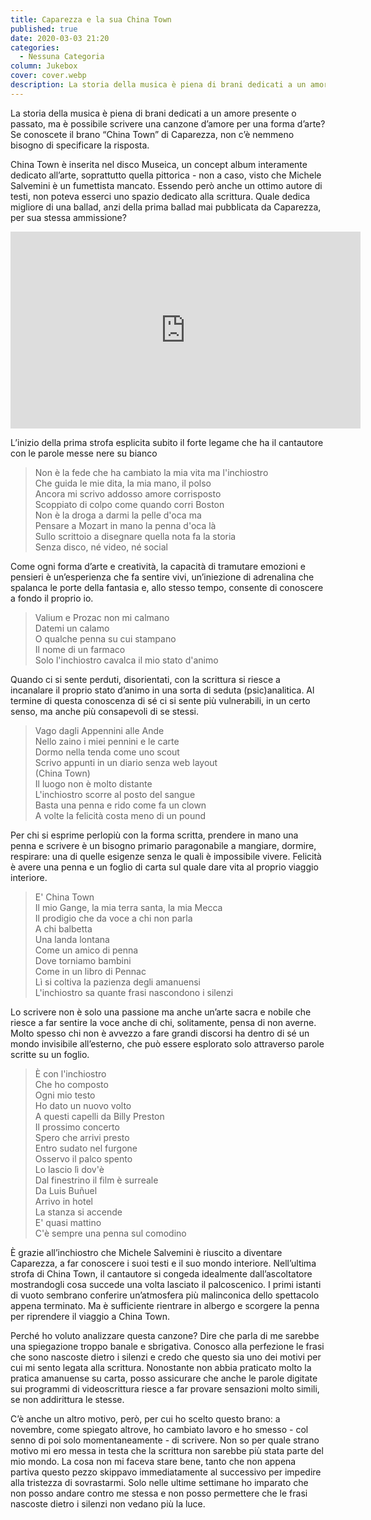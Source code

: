 ```yaml
---
title: Caparezza e la sua China Town
published: true
date: 2020-03-03 21:20
categories:
  - Nessuna Categoria
column: Jukebox
cover: cover.webp
description: La storia della musica è piena di brani dedicati a un amore presente o passato, ma è possibile scrivere una canzone d’amore per una forma d’arte? Se conoscete il brano “China Town” di Caparezza, non c’è nemmeno bisogno di specificare la risposta.
---
```

La storia della musica è piena di brani dedicati a un amore presente o passato, ma è possibile scrivere una canzone d’amore per una forma d’arte? Se conoscete il brano “China Town” di Caparezza, non c’è nemmeno bisogno di specificare la risposta.

China Town è inserita nel disco Museica, un concept album interamente dedicato all’arte, soprattutto quella pittorica - non a caso, visto che Michele Salvemini è un fumettista mancato. Essendo però anche un ottimo autore di testi, non poteva esserci uno spazio dedicato alla scrittura. Quale dedica migliore di una ballad, anzi della prima ballad mai pubblicata da Caparezza, per sua stessa ammissione?

<iframe width="560" height="315" src="https://www.youtube.com/embed/zW2_PdTNTNM" frameborder="0" allow="accelerometer; autoplay; encrypted-media; gyroscope; picture-in-picture" allowfullscreen title="Caparezza"></iframe>

L’inizio della prima strofa esplicita subito il forte legame che ha il cantautore con le parole messe nere su bianco

> Non è la fede che ha cambiato la mia vita ma l'inchiostro  
> Che guida le mie dita, la mia mano, il polso  
> Ancora mi scrivo addosso amore corrisposto  
> Scoppiato di colpo come quando corri Boston  
> Non è la droga a darmi la pelle d'oca ma  
> Pensare a Mozart in mano la penna d'oca là  
> Sullo scrittoio a disegnare quella nota fa la storia  
> Senza disco, né video, né social  

Come ogni forma d’arte e creatività, la capacità di tramutare emozioni e pensieri è un’esperienza che fa sentire vivi, un’iniezione di adrenalina che spalanca le porte della fantasia e, allo stesso tempo, consente di conoscere a fondo il proprio io.

> Valium e Prozac non mi calmano  
> Datemi un calamo  
> O qualche penna su cui stampano  
> Il nome di un farmaco  
> Solo l'inchiostro cavalca il mio stato d'animo  

Quando ci si sente perduti, disorientati, con la scrittura si riesce a incanalare il proprio stato d’animo in una sorta di seduta (psic)analitica. Al termine di questa conoscenza di sé ci si sente più vulnerabili, in un certo senso, ma anche più consapevoli di se stessi.

> Vago dagli Appennini alle Ande  
> Nello zaino i miei pennini e le carte  
> Dormo nella tenda come uno scout  
> Scrivo appunti in un diario senza web layout  
> (China Town)  
> Il luogo non è molto distante  
> L'inchiostro scorre al posto del sangue  
> Basta una penna e rido come fa un clown  
> A volte la felicità costa meno di un pound  

Per chi si esprime perlopiù con la forma scritta, prendere in mano una penna e scrivere è un bisogno primario paragonabile a mangiare, dormire, respirare: una di quelle esigenze senza le quali è impossibile vivere. Felicità è avere una penna e un foglio di carta sul quale dare vita al proprio viaggio interiore.

> E' China Town  
> Il mio Gange, la mia terra santa, la mia Mecca  
> Il prodigio che da voce a chi non parla  
> A chi balbetta  
> Una landa lontana  
> Come un amico di penna  
> Dove torniamo bambini  
> Come in un libro di Pennac  
> Lì si coltiva la pazienza degli amanuensi  
> L'inchiostro sa quante frasi nascondono i silenzi  

Lo scrivere non è solo una passione ma anche un’arte sacra e nobile che riesce a far sentire la voce anche di chi, solitamente, pensa di non averne. Molto spesso chi non è avvezzo a fare grandi discorsi ha dentro di sé un mondo invisibile all’esterno, che può essere esplorato solo attraverso parole scritte su un foglio.

> È con l'inchiostro  
> Che ho composto  
> Ogni mio testo  
> Ho dato un nuovo volto  
> A questi capelli da Billy Preston  
> Il prossimo concerto  
> Spero che arrivi presto  
> Entro sudato nel furgone  
> Osservo il palco spento  
> Lo lascio lì dov'è  
> Dal finestrino il film è surreale  
> Da Luis Buñuel  
> Arrivo in hotel  
> La stanza si accende  
> E' quasi mattino  
> C'è sempre una penna sul comodino  

È grazie all’inchiostro che Michele Salvemini è riuscito a diventare Caparezza, a far conoscere i suoi testi e il suo mondo interiore. Nell’ultima strofa di China Town, il cantautore si congeda idealmente dall’ascoltatore mostrandogli cosa succede una volta lasciato il palcoscenico. I primi istanti di vuoto sembrano conferire un’atmosfera più malinconica dello spettacolo appena terminato. Ma è sufficiente rientrare in albergo e scorgere la penna per riprendere il viaggio a China Town.

Perché ho voluto analizzare questa canzone? Dire che parla di me sarebbe una spiegazione troppo banale e sbrigativa. Conosco alla perfezione le frasi che sono nascoste dietro i silenzi e credo che questo sia uno dei motivi per cui mi sento legata alla scrittura. Nonostante non abbia praticato molto la pratica amanuense su carta, posso assicurare che anche le parole digitate sui programmi di videoscrittura riesce a far provare sensazioni molto simili, se non addirittura le stesse.

C’è anche un altro motivo, però, per cui ho scelto questo brano: a novembre, come spiegato altrove, ho cambiato lavoro e ho smesso - col senno di poi solo momentaneamente - di scrivere. Non so per quale strano motivo mi ero messa in testa che la scrittura non sarebbe più stata parte del mio mondo. La cosa non mi faceva stare bene, tanto che non appena partiva questo pezzo skippavo immediatamente al successivo per impedire alla tristezza di sovrastarmi. Solo nelle ultime settimane ho imparato che non posso andare contro me stessa e non posso permettere che le frasi nascoste dietro i silenzi non vedano più la luce.
